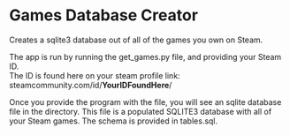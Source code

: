 # Games Database Creator
 Creates a sqlite3 database out of all of the games you own on Steam.

 The app is run by running the get_games.py file, and providing your Steam ID. <br />
 The ID is found here on your steam profile link: steamcommunity.com/id/**YourIDFoundHere**/

 Once you provide the program with the file, you will see an sqlite database file in the directory.
 This file is a populated SQLITE3 database with all of your Steam games. The schema is provided in tables.sql.
 
